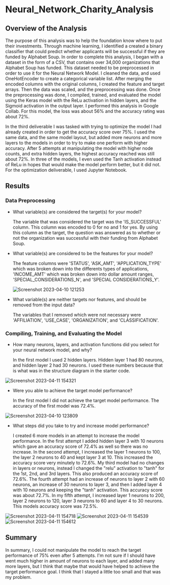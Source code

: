 # Neural_Network_Charity_Analysis
## Overview of the Analysis
The purpose of this analysis was to help the foundation know where to put their investments.  Through machine learning, I identified a created a binary classifier that could predict whether applicants will be successful if they are funded by Alphabet Soup.  In order to complete this analysis, I began with a dataset in the form of a CSV, that contains over 34,000 organizations that Alphabet Soup has funded.  This dataset needed to be preprocessed in order to use it for the Neural Network Model. I cleaned the data, and used OneHotEncoder to create a categorical variable list.  After merging the encoded columns with the original columns, I created the feature and target arrays.  Then the data was scaled, and the preprocessing was done.  Once the preprocessing was done, I compiled, trained, and evaluated the model using the Keras model with the ReLu activation in hidden layers, and the Sigmoid activation in the output layer.  I performed this analysis in Google Collab.  For this model, the loss was about 56% and the accuracy rating was about 72%.  


In the third deliverable I was tasked with trying to optimize the model I had already created in order to get the accuracy score over 75%.  I used the same data, and the same model layout, but added more neurons and more layers to the models in order to try to make one perform with higher accuracy.  After 5 attempts at manipulating the model with higher node counts, and extra hidden layers, the highest accuracy reached was still about 72%.  In three of the models, I even used the Tanh activation instead of ReLu in hopes that would make the model perform better, but it did not. For the optimization deliverable, I used Jupyter Notebook.


## Results
### Data Preprocessing
* What variable(s) are considered the target(s) for your model?


  The variable that was considered the target was the 'IS_SUCCESSFUL' column.  This column was encoded to 0 for no and 1 for yes.  By using this column as the target, the question was answered as to whether or not the organization was successful with their funding from Alphabet Soup.


* What variable(s) are considered to be the features for your model?


  The feature columns were 'STATUS', 'ASK_AMT', 'APPLICATION_TYPE' which was broken down into the differents types of applications, 'INCOME_AMT' which was broken down into dollar amount ranges, 'SPECIAL_CONSIDERATIONS_N', and 'SPECIAL CONSIDERATIONS_Y'.
  
  ![Screenshot 2023-04-10 121253](https://user-images.githubusercontent.com/45715246/230943547-4882445a-d6ab-41fc-9b66-0f293cde7493.png)
  

* What variable(s) are neither targets nor features, and should be removed from the input data? 

  The variables that I removed which were not necessary were 'AFFILIATION', 'USE_CASE', 'ORGANIZATION', and 'CLASSIFICATION'.
  
  
### Compiling, Training, and Evaluating the Model


* How many neurons, layers, and activation functions did you select for your neural network model, and why?


  In the first model I used 2 hidden layers.  Hidden layer 1 had 80 neurons, and hidden layer 2 had 30 neurons.  I used these numbers because that is what was in the structure diagram in the starter code.  

![Screenshot 2023-04-11 154321](https://user-images.githubusercontent.com/45715246/231271765-f2b1fc26-2615-4a96-abb6-62fc14d977d6.png)


* Were you able to achieve the target model performance?
  
  
  In the first model I did not achieve the target model performance.  The accuracy of the first model was 72.4%.


![Screenshot 2023-04-10 123809](https://user-images.githubusercontent.com/45715246/230947913-b0b82161-120d-4e7f-8aaa-6441e78f0761.png)

* What steps did you take to try and increase model performance?


  I created 6 more models in an attempt to increase the model performance.  In the first attempt I added hidden layer 3 with 10 neurons which gave an accuracy score of 72.4% as well so there was no increase.  In the second attempt, I increased the layer 1 neurons to 100, the layer 2 neurons to 40 and kept layer 3 at 10.  This increased the accuracy score very minutely to 72.6%.  My third model had no changes in layers or neurons, instead I changed the "relu" activation to "tanh" for the 1st, 2nd, and 3rd layers.  This also produced an accuracy score of 72.6%.  The fourth attempt had an increase of neurons to layer 2 with 60 neurons, an increase of 30 neurons to layer 3, and then I added layer 4 with 10 neurons and keeping the "tanh" activation.  This accuracy score was about 72.7%.  In my fifth attempt, I increased layer 1 neurons to 200, layer 2 neurons to 120, layer 3 neurons to 60 and layer 4 to 30 neurons.  This models accuracy score was 72.5%. 
  
  
![Screenshot 2023-04-11 154718](https://user-images.githubusercontent.com/45715246/231272582-471ed1d5-5f70-45b0-8134-71660dbadfbb.png)
![Screenshot 2023-04-11 154539](https://user-images.githubusercontent.com/45715246/231272239-41e29a22-3344-4424-854c-56f459ee20f2.png)
![Screenshot 2023-04-11 154612](https://user-images.githubusercontent.com/45715246/231272369-3f08f17b-521d-4a29-ae69-78d94d2f0b86.png)


## Summary

  In summary, I could not manipulate the model to reach the target performance of 75% even after 5 attempts.  I'm not sure if I should have went much higher in amount of neurons to each layer, and added many more layers, but I think that maybe that would have helped to achieve the target performance goal.  I think that I stayed a little too small and that was my problem.  




